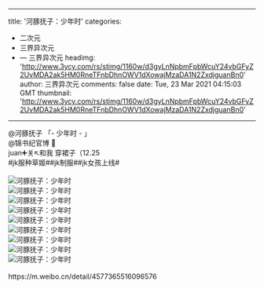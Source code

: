 
---
title: '河豚抚子：少年时'
categories: 
 - 二次元
 - 三界异次元
 - — 三界异次元
headimg: 'http://www.3ycy.com/rs/stimg/1160w/d3gyLnNpbmFpbWcuY24vbGFyZ2UvMDA2ak5HM0RneTFnbDhnOWV1dXowajMzaDA1N2ZxdjguanBn0'
author: 三界异次元
comments: false
date: Tue, 23 Mar 2021 04:15:03 GMT
thumbnail: 'http://www.3ycy.com/rs/stimg/1160w/d3gyLnNpbmFpbWcuY24vbGFyZ2UvMDA2ak5HM0RneTFnbDhnOWV1dXowajMzaDA1N2ZxdjguanBn0'
---

<div>   
@河豚抚子 「- 少年时 - 」<br>
@锦书纪官博 💐<br>
juan➕关↖️和我 穿裙子（12.25<br>
#jk服种草姬##jk制服##jk女孩上线#<br>
<br>
<img src="http://www.3ycy.com/rs/stimg/1160w/d3gyLnNpbmFpbWcuY24vbGFyZ2UvMDA2ak5HM0RneTFnbDhnOWV1dXowajMzaDA1N2ZxdjguanBn0" alt="河豚抚子：少年时" title="河豚抚子：少年时" referrerpolicy="no-referrer"><br>
<img src="http://www.3ycy.com/rs/stimg/1160w/d3gzLnNpbmFpbWcuY24vbGFyZ2UvMDA2ak5HM0RneTFnbDhnOWh6ZHRtajMzaDA1N2ZranEuanBn0" alt="河豚抚子：少年时" title="河豚抚子：少年时" referrerpolicy="no-referrer"><br>
<img src="http://www.3ycy.com/rs/stimg/1160w/d3gzLnNpbmFpbWcuY24vbGFyZ2UvMDA2ak5HM0RneTFnbDhnOWwwZHJyajMzaDA1N2ZucGguanBn0" alt="河豚抚子：少年时" title="河豚抚子：少年时" referrerpolicy="no-referrer"><br>
<img src="http://www.3ycy.com/rs/stimg/1160w/d3gyLnNpbmFpbWcuY24vbGFyZ2UvMDA2ak5HM0RneTFnbDhnOW5zc2FlajMzZXM1NTd1MTEuanBn0" alt="河豚抚子：少年时" title="河豚抚子：少年时" referrerpolicy="no-referrer"><br>
<img src="http://www.3ycy.com/rs/stimg/1160w/d3gxLnNpbmFpbWcuY24vbGFyZ2UvMDA2ak5HM0RneTFnbDhnOXJhYWRyajMzaDA1N2ZxdmEuanBn0" alt="河豚抚子：少年时" title="河豚抚子：少年时" referrerpolicy="no-referrer"><br>
<img src="http://www.3ycy.com/rs/stimg/1160w/d3g0LnNpbmFpbWcuY24vbGFyZ2UvMDA2ak5HM0RneTFnbDhnOXVod2xoajMzaDA1N2ZiMmYuanBn0" alt="河豚抚子：少年时" title="河豚抚子：少年时" referrerpolicy="no-referrer"><br>
<img src="http://www.3ycy.com/rs/stimg/1160w/d3gyLnNpbmFpbWcuY24vbGFyZ2UvMDA2ak5HM0RneTFnbDhnOWJ5dG43ajMzaDA1N2ZoZHguanBn0" id="contentImage7" alt="河豚抚子：少年时" title="河豚抚子：少年时" referrerpolicy="no-referrer"><br>
<img src="http://www.3ycy.com/rs/stimg/1160w/d3gzLnNpbmFpbWcuY24vbGFyZ2UvMDA2ak5HM0RneTFnbDhnOXhkMHRiajMzaDA1M20xbDIuanBn0" id="contentImage8" alt="河豚抚子：少年时" title="河豚抚子：少年时" referrerpolicy="no-referrer"><br>
<img src="http://www.3ycy.com/rs/stimg/1160w/d3gxLnNpbmFpbWcuY24vbGFyZ2UvMDA2ak5HM0RneTFnbDhnYTB1OWV6ajMzaDA1N2ZxdjkuanBn0" id="contentImage9" alt="河豚抚子：少年时" title="河豚抚子：少年时" referrerpolicy="no-referrer"><br>
<br>
https://m.weibo.cn/detail/4577365516096576<br>

    
</div>
            